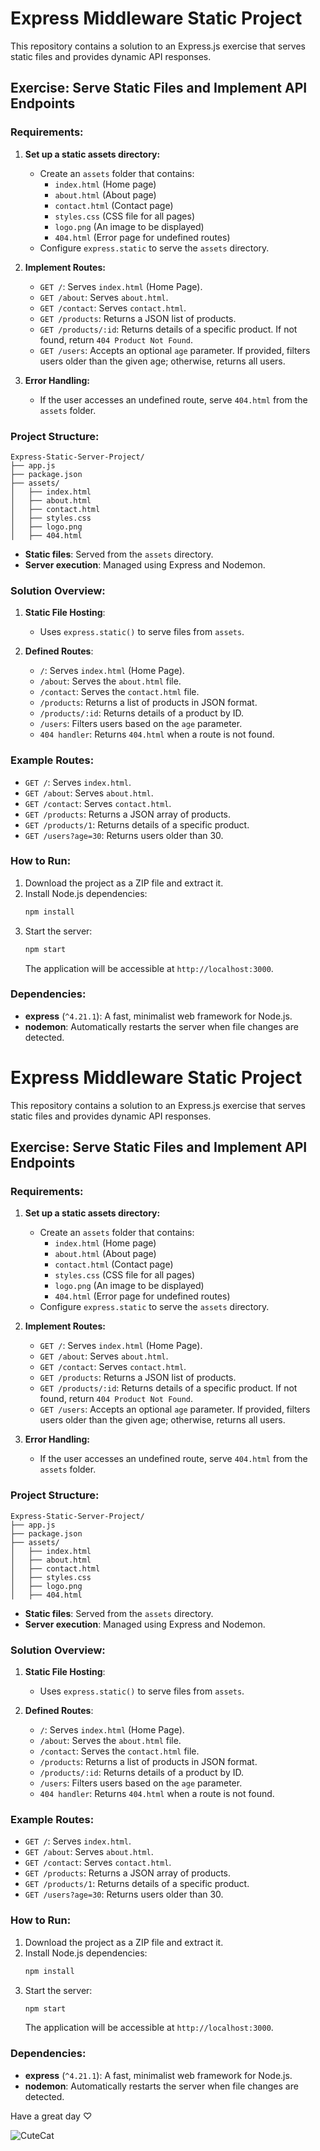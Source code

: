# Express Middleware Static Project

This repository contains a solution to an Express.js exercise that serves static files and provides dynamic API responses.

## Exercise: Serve Static Files and Implement API Endpoints

### Requirements:
1. **Set up a static assets directory:**
   - Create an `assets` folder that contains:
     - `index.html` (Home page)
     - `about.html` (About page)
     - `contact.html` (Contact page)
     - `styles.css` (CSS file for all pages)
     - `logo.png` (An image to be displayed)
     - `404.html` (Error page for undefined routes)
   - Configure `express.static` to serve the `assets` directory.

2. **Implement Routes:**
   - `GET /`: Serves `index.html` (Home Page).
   - `GET /about`: Serves `about.html`.
   - `GET /contact`: Serves `contact.html`.
   - `GET /products`: Returns a JSON list of products.
   - `GET /products/:id`: Returns details of a specific product. If not found, return `404 Product Not Found`.
   - `GET /users`: Accepts an optional `age` parameter. If provided, filters users older than the given age; otherwise, returns all users.

3. **Error Handling:**
   - If the user accesses an undefined route, serve `404.html` from the `assets` folder.

### Project Structure:
```plaintext
Express-Static-Server-Project/
├── app.js
├── package.json
├── assets/
│   ├── index.html
│   ├── about.html
│   ├── contact.html
│   ├── styles.css
│   ├── logo.png
│   ├── 404.html
```
- **Static files**: Served from the `assets` directory.
- **Server execution**: Managed using Express and Nodemon.

### Solution Overview:

1. **Static File Hosting**:
   - Uses `express.static()` to serve files from `assets`.

2. **Defined Routes**:
   - `/`: Serves `index.html` (Home Page).
   - `/about`: Serves the `about.html` file.
   - `/contact`: Serves the `contact.html` file.
   - `/products`: Returns a list of products in JSON format.
   - `/products/:id`: Returns details of a product by ID.
   - `/users`: Filters users based on the `age` parameter.
   - `404 handler`: Returns `404.html` when a route is not found.

### Example Routes:
- `GET /`: Serves `index.html`.
- `GET /about`: Serves `about.html`.
- `GET /contact`: Serves `contact.html`.
- `GET /products`: Returns a JSON array of products.
- `GET /products/1`: Returns details of a specific product.
- `GET /users?age=30`: Returns users older than 30.

### How to Run:
1. Download the project as a ZIP file and extract it.
2. Install Node.js dependencies:
   ```bash
   npm install
   ```
3. Start the server:
   ```bash
   npm start
   ```
   The application will be accessible at `http://localhost:3000`.

### Dependencies:
- **express** (`^4.21.1`): A fast, minimalist web framework for Node.js.
- **nodemon**: Automatically restarts the server when file changes are detected.

# Express Middleware Static Project

This repository contains a solution to an Express.js exercise that serves static files and provides dynamic API responses.

## Exercise: Serve Static Files and Implement API Endpoints

### Requirements:
1. **Set up a static assets directory:**
   - Create an `assets` folder that contains:
     - `index.html` (Home page)
     - `about.html` (About page)
     - `contact.html` (Contact page)
     - `styles.css` (CSS file for all pages)
     - `logo.png` (An image to be displayed)
     - `404.html` (Error page for undefined routes)
   - Configure `express.static` to serve the `assets` directory.

2. **Implement Routes:**
   - `GET /`: Serves `index.html` (Home Page).
   - `GET /about`: Serves `about.html`.
   - `GET /contact`: Serves `contact.html`.
   - `GET /products`: Returns a JSON list of products.
   - `GET /products/:id`: Returns details of a specific product. If not found, return `404 Product Not Found`.
   - `GET /users`: Accepts an optional `age` parameter. If provided, filters users older than the given age; otherwise, returns all users.

3. **Error Handling:**
   - If the user accesses an undefined route, serve `404.html` from the `assets` folder.

### Project Structure:
```plaintext
Express-Static-Server-Project/
├── app.js
├── package.json
├── assets/
│   ├── index.html
│   ├── about.html
│   ├── contact.html
│   ├── styles.css
│   ├── logo.png
│   ├── 404.html
```
- **Static files**: Served from the `assets` directory.
- **Server execution**: Managed using Express and Nodemon.

### Solution Overview:

1. **Static File Hosting**:
   - Uses `express.static()` to serve files from `assets`.

2. **Defined Routes**:
   - `/`: Serves `index.html` (Home Page).
   - `/about`: Serves the `about.html` file.
   - `/contact`: Serves the `contact.html` file.
   - `/products`: Returns a list of products in JSON format.
   - `/products/:id`: Returns details of a product by ID.
   - `/users`: Filters users based on the `age` parameter.
   - `404 handler`: Returns `404.html` when a route is not found.

### Example Routes:
- `GET /`: Serves `index.html`.
- `GET /about`: Serves `about.html`.
- `GET /contact`: Serves `contact.html`.
- `GET /products`: Returns a JSON array of products.
- `GET /products/1`: Returns details of a specific product.
- `GET /users?age=30`: Returns users older than 30.

### How to Run:
1. Download the project as a ZIP file and extract it.
2. Install Node.js dependencies:
   ```bash
   npm install
   ```
3. Start the server:
   ```bash
   npm start
   ```
   The application will be accessible at `http://localhost:3000`.

### Dependencies:
- **express** (`^4.21.1`): A fast, minimalist web framework for Node.js.
- **nodemon**: Automatically restarts the server when file changes are detected.


Have a great day ♡


![CuteCat](https://github.com/user-attachments/assets/9ad4cf78-a1b1-4425-9b8f-e9278d4516f5)



